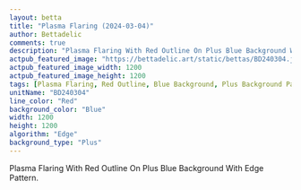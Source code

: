```yaml
---
layout: betta
title: "Plasma Flaring (2024-03-04)"
author: Bettadelic
comments: true
description: "Plasma Flaring With Red Outline On Plus Blue Background With Edge Pattern."
actpub_featured_image: "https://bettadelic.art/static/bettas/BD240304.jpg"
actpub_featured_image_width: 1200
actpub_featured_image_height: 1200
tags: [Plasma Flaring, Red Outline, Blue Background, Plus Background Pattern, Edge Pattern, March 2024]
unitName: "BD240304"
line_color: "Red"
background_color: "Blue"
width: 1200
height: 1200
algorithm: "Edge"
background_type: "Plus"
---
```


Plasma Flaring With Red Outline On Plus Blue Background With Edge Pattern.
